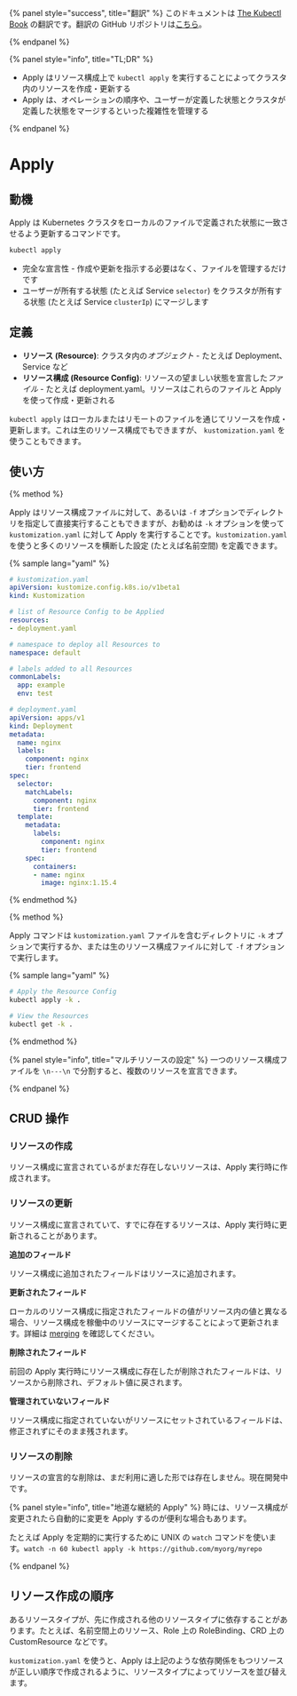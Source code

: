 {% panel style="success", title="翻訳" %}
このドキュメントは [The Kubectl Book](https://kubectl.docs.kubernetes.io/) の翻訳です。翻訳の GitHub リポジトリは[こちら](https://github.com/FujiHaruka/kubectl-book-ja)。

{% endpanel %}

{% panel style="info", title="TL;DR" %}

- Apply はリソース構成上で `kubectl apply` を実行することによってクラスタ内のリソースを作成・更新する
- Apply は、オペレーションの順序や、ユーザーが定義した状態とクラスタが定義した状態をマージするといった複雑性を管理する

{% endpanel %}

# Apply

## 動機

Apply は Kubernetes クラスタをローカルのファイルで定義された状態に一致させるよう更新するコマンドです。

```bash
kubectl apply
```

- 完全な宣言性 - 作成や更新を指示する必要はなく、ファイルを管理するだけです
- ユーザーが所有する状態 (たとえば Service `selector`) をクラスタが所有する状態 (たとえば Service `clusterIp`) にマージします

## 定義

- **リソース (Resource)**: クラスタ内の*オブジェクト* - たとえば Deployment、Service など
- **リソース構成 (Resource Config)**: リソースの望ましい状態を宣言した*ファイル* - たとえば deployment.yaml。リソースはこれらのファイルと Apply を使って作成・更新される

`kubectl apply` はローカルまたはリモートのファイルを通じてリソースを作成・更新します。これは生のリソース構成でもできますが、 `kustomization.yaml` を使うこともできます。

## 使い方

{% method %}

Apply はリソース構成ファイルに対して、あるいは `-f` オプションでディレクトリを指定して直接実行することもできますが、お勧めは `-k` オプションを使って `kustomization.yaml` に対して Apply を実行することです。`kustomization.yaml` を使うと多くのリソースを横断した設定 (たとえば名前空間) を定義できます。

{% sample lang="yaml" %}

```yaml
# kustomization.yaml
apiVersion: kustomize.config.k8s.io/v1beta1
kind: Kustomization

# list of Resource Config to be Applied
resources:
- deployment.yaml

# namespace to deploy all Resources to
namespace: default

# labels added to all Resources
commonLabels:
  app: example
  env: test
```

```yaml
# deployment.yaml
apiVersion: apps/v1
kind: Deployment
metadata:
  name: nginx
  labels:
    component: nginx
    tier: frontend
spec:
  selector:
    matchLabels:
      component: nginx
      tier: frontend
  template:
    metadata:
      labels:
        component: nginx
        tier: frontend
    spec:
      containers:
      - name: nginx
        image: nginx:1.15.4
```

{% endmethod %}

{% method %}

Apply コマンドは `kustomization.yaml` ファイルを含むディレクトリに `-k` オプションで実行するか、または生のリソース構成ファイルに対して `-f` オプションで実行します。

{% sample lang="yaml" %}

```bash
# Apply the Resource Config
kubectl apply -k .

# View the Resources
kubectl get -k .
```

{% endmethod %}

{% panel style="info", title="マルチリソースの設定" %}
一つのリソース構成ファイルを `\n---\n` で分割すると、複数のリソースを宣言できます。

{% endpanel %}

## CRUD 操作

### リソースの作成

リソース構成に宣言されているがまだ存在しないリソースは、Apply 実行時に作成されます。

### リソースの更新

リソース構成に宣言されていて、すでに存在するリソースは、Apply 実行時に更新されることがあります。

**追加のフィールド**

リソース構成に追加されたフィールドはリソースに追加されます。

**更新されたフィールド**

ローカルのリソース構成に指定されたフィールドの値がリソース内の値と異なる場合、リソース構成を稼働中のリソースにマージすることによって更新されます。詳細は [merging](field_merge_semantics.md) を確認してください。

**削除されたフィールド**

前回の Apply 実行時にリソース構成に存在したが削除されたフィールドは、リソースから削除され、デフォルト値に戻されます。

**管理されていないフィールド**

リソース構成に指定されていないがリソースにセットされているフィールドは、修正されずにそのまま残されます。

### リソースの削除

リソースの宣言的な削除は、まだ利用に適した形では存在しません。現在開発中です。

{% panel style="info", title="地道な継続的 Apply" %}
時には、リソース構成が変更されたら自動的に変更を Apply するのが便利な場合もあります。

たとえば Apply を定期的に実行するために UNIX の `watch` コマンドを使います。`watch -n 60 kubectl apply -k https://github.com/myorg/myrepo`

{% endpanel %}

## リソース作成の順序

あるリソースタイプが、先に作成される他のリソースタイプに依存することがあります。たとえば、名前空間上のリソース、Role 上の RoleBinding、CRD 上の CustomResource などです。

`kustomization.yaml` を使うと、Apply は上記のような依存関係をもつリソースが正しい順序で作成されるように、リソースタイプによってリソースを並び替えます。
